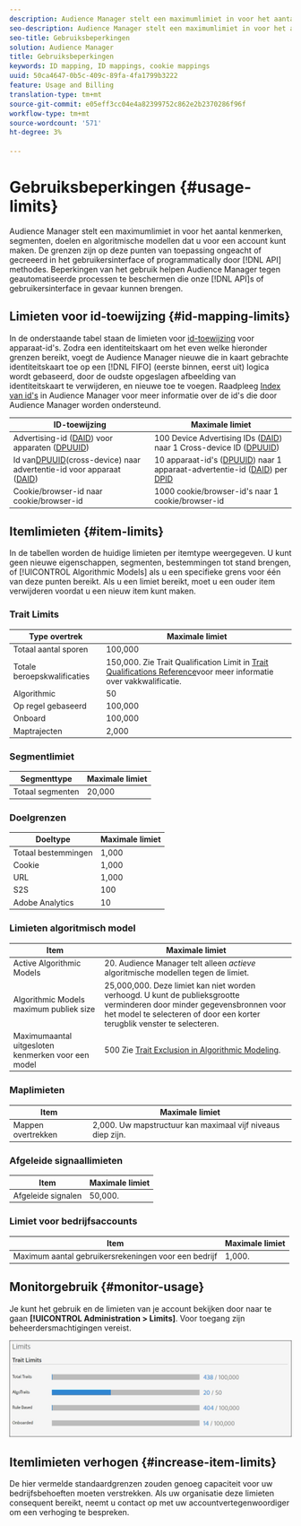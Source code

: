 ```yaml
---
description: Audience Manager stelt een maximumlimiet in voor het aantal kenmerken, segmenten, doelen en algoritmische modellen dat u voor een account kunt maken. De beperkingen zijn op deze punten van toepassing ongeacht of gecreeerd in het gebruikersinterface of programmatically door API methodes. Beperkingen van het gebruik helpen Audience Manager te beschermen tegen geautomatiseerde processen die onze API's of gebruikersinterface in gevaar kunnen brengen.
seo-description: Audience Manager stelt een maximumlimiet in voor het aantal kenmerken, segmenten, doelen en algoritmische modellen dat u voor een account kunt maken. De beperkingen zijn op deze punten van toepassing ongeacht of gecreeerd in het gebruikersinterface of programmatically door API methodes. Beperkingen van het gebruik helpen Audience Manager te beschermen tegen geautomatiseerde processen die onze API's of gebruikersinterface in gevaar kunnen brengen.
seo-title: Gebruiksbeperkingen
solution: Audience Manager
title: Gebruiksbeperkingen
keywords: ID mapping, ID mappings, cookie mappings
uuid: 50ca4647-0b5c-409c-89fa-4fa1799b3222
feature: Usage and Billing
translation-type: tm+mt
source-git-commit: e05eff3cc04e4a82399752c862e2b2370286f96f
workflow-type: tm+mt
source-wordcount: '571'
ht-degree: 3%

---
```



# Gebruiksbeperkingen {#usage-limits}

Audience Manager stelt een maximumlimiet in voor het aantal kenmerken, segmenten, doelen en algoritmische modellen dat u voor een account kunt maken. De grenzen zijn op deze punten van toepassing ongeacht of gecreeerd in het gebruikersinterface of programmatically door [!DNL API] methodes. Beperkingen van het gebruik helpen Audience Manager tegen geautomatiseerde processen te beschermen die onze [!DNL API]s of gebruikersinterface in gevaar kunnen brengen.

## Limieten voor id-toewijzing {#id-mapping-limits}

In de onderstaande tabel staan de limieten voor [id-toewijzing](../../integration/sending-audience-data/batch-data-transfer-explained/id-sync-http.md) voor apparaat-id&#39;s. Zodra een identiteitskaart om het even welke hieronder grenzen bereikt, voegt de Audience Manager nieuwe die in kaart gebrachte identiteitskaart toe op een [!DNL FIFO] (eerste binnen, eerst uit) logica wordt gebaseerd, door de oudste opgeslagen afbeelding van identiteitskaart te verwijderen, en nieuwe toe te voegen. Raadpleeg [Index van id&#39;s](../../reference/ids-in-aam.md) in Audience Manager voor meer informatie over de id&#39;s die door Audience Manager worden ondersteund.

| ID-toewijzing | Maximale limiet |
|-----------|-------------- |
| Advertising-id ([DAID](../../reference/ids-in-aam.md)) voor apparaten ([DPUUID](../../reference/ids-in-aam.md)) | 100 Device Advertising IDs ([DAID](../../reference/ids-in-aam.md)) naar 1 Cross-device ID ([DPUUID](../../reference/ids-in-aam.md)) |
| Id van[DPUUID](../../reference/ids-in-aam.md)(cross-device) naar advertentie-id voor apparaat ([DAID](../../reference/ids-in-aam.md)) | 10 apparaat-id&#39;s ([DPUUID](../../reference/ids-in-aam.md)) naar 1 apparaat-advertentie-id ([DAID](../../reference/ids-in-aam.md)) per [DPID](../../reference/ids-in-aam.md) |
| Cookie/browser-id naar cookie/browser-id | 1000 cookie/browser-id&#39;s naar 1 cookie/browser-id |

## Itemlimieten {#item-limits}

In de tabellen worden de huidige limieten per itemtype weergegeven. U kunt geen nieuwe eigenschappen, segmenten, bestemmingen tot stand brengen, of [!UICONTROL Algorithmic Models] als u een specifieke grens voor één van deze punten bereikt. Als u een limiet bereikt, moet u een ouder item verwijderen voordat u een nieuw item kunt maken.

### Trait Limits

| Type overtrek | Maximale limiet |
| -------------------------- | ------------------------------------- |
| Totaal aantal sporen | 100,000 |
| Totale beroepskwalificaties | 150,000. Zie Trait Qualification Limit in [Trait Qualifications Reference](/help/using/features/traits/trait-and-segment-qualification-reference.md#trait-qualification-limit)voor meer informatie over vakkwalificatie. |
| Algorithmic | 50 |
| Op regel gebaseerd | 100,000 |
| Onboard | 100,000 |
| Maptrajecten | 2,000 |

### Segmentlimiet

| Segmenttype | Maximale limiet |
| -------------- | ------------- |
| Totaal segmenten | 20,000 |

### Doelgrenzen

| Doeltype | Maximale limiet |
| ------------------ | ------------- |
| Totaal bestemmingen | 1,000 |
| Cookie | 1,000 |
| URL | 1,000 |
| S2S | 100 |
| Adobe Analytics | 10 |

### Limieten algoritmisch model

| Item | Maximale limiet |
| -------- | ----- |
| Active Algorithmic Models | 20. Audience Manager telt alleen *actieve* algoritmische modellen tegen de limiet. |
| Algorithmic Models maximum publiek size | 25,000,000.  Deze limiet kan niet worden verhoogd. U kunt de publieksgrootte verminderen door minder gegevensbronnen voor het model te selecteren of door een korter terugblik venster te selecteren. |
| Maximumaantal uitgesloten kenmerken voor een model | 500 Zie [Trait Exclusion in Algorithmic Modeling](/help/using/features/algorithmic-models/trait-exclusion-algo-models.md). |

### Maplimieten

| Item | Maximale limiet |
| ------------- | ------------------ |
| Mappen overtrekken | 2,000.  Uw mapstructuur kan maximaal vijf niveaus diep zijn. |

### Afgeleide signaallimieten

| Item | Maximale limiet |
| --------------- | ------------- |
| Afgeleide signalen | 50,000. |

### Limiet voor bedrijfsaccounts

| Item | Maximale limiet |
| ----------- | ------------- |
| Maximum aantal gebruikersrekeningen voor een bedrijf | 1,000. |

## Monitorgebruik {#monitor-usage}

Je kunt het gebruik en de limieten van je account bekijken door naar te gaan **[!UICONTROL Administration > Limits]**. Voor toegang zijn beheerdersmachtigingen vereist.

![gebruikslimieten afbeelding](assets/usage-limits.png)

## Itemlimieten verhogen {#increase-item-limits}

De hier vermelde standaardgrenzen zouden genoeg capaciteit voor uw bedrijfsbehoeften moeten verstrekken. Als uw organisatie deze limieten consequent bereikt, neemt u contact op met uw accountvertegenwoordiger om een verhoging te bespreken.